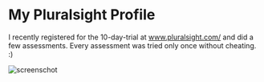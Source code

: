 # My Pluralsight Profile

I recently registered for the 10-day-trial at www.pluralsight.com/ and did a few assessments.
Every assessment was tried only once without cheating. :)

![screenschot](https://user-images.githubusercontent.com/8103741/42879814-3ee0a3ae-8a92-11e8-8dea-d73f920305d3.png)
